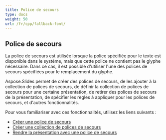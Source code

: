 ```yaml
---
title: Police de secours
type: docs
weight: 50
url: /fr/cpp/fallback-font/
---
```


## **Police de secours**
La police de secours est utilisée lorsque la police spécifiée pour le texte est disponible dans le système, mais que cette police ne contient pas le glyphe nécessaire. Dans ce cas, il est possible d'utiliser l'une des polices de secours spécifiées pour le remplacement du glyphe.

Aspose.Slides permet de créer des polices de secours, de les ajouter à la collection de polices de secours, de définir la collection de polices de secours pour une certaine présentation, de retirer des polices de secours de la présentation, de spécifier les règles à appliquer pour les polices de secours, et d'autres fonctionnalités.

Pour vous familiariser avec ces fonctionnalités, utilisez les liens suivants :

- [Créer une police de secours](/slides/fr/cpp/create-fallback-font)
- [Créer une collection de polices de secours](/slides/fr/cpp/create-fallback-fonts-collection)
- [Rendre la présentation avec une police de secours](/slides/fr/cpp/render-presentation-with-fallback-font)